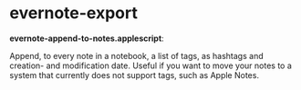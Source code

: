 # evernote-export

**evernote-append-to-notes.applescript**:

Append, to every note in a notebook, a list of tags, as hashtags and creation- and modification date. Useful if you want to move your notes to a system that currently does not support tags, such as Apple Notes.
